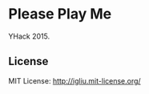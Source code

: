 Please Play Me
=====================

YHack 2015.

## License

MIT License: http://igliu.mit-license.org/
